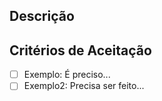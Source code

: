 ## Descrição

<!--- Substitua aqui com uma descrição detalhada. Exemplo: Foram encontrados problemas na funcionalidade de login quando o usuário deseja utilizar o email e não seu usuário.  -->

## Critérios de Aceitação

<!--- Substitua os exemplos com os critérios de aceitação para que essa issue seja dada como concluída em forma de tasks -->

 - [ ] Exemplo: É preciso...
 - [ ] Exemplo2: Precisa ser feito...
